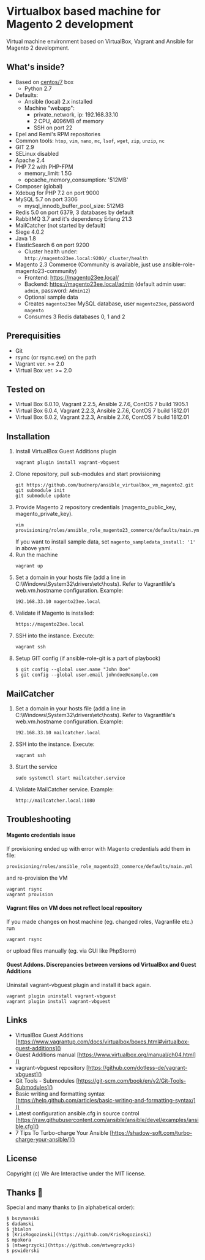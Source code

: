 # Virtualbox based machine for Magento 2 development
Virtual machine environment based on VirtualBox, Vagrant and Ansible for Magento 2 development.

## What's inside?
- Based on [centos/7](https://app.vagrantup.com/centos/boxes/7) box
    - Python 2.7
- Defaults: 
    - Ansible (local) 2.x installed 
    - Machine "webapp":
        - private_network, ip: 192.168.33.10
        - 2 CPU, 4096MB of memory
        - SSH on port 22
- Epel and Remi's RPM repositories
- Common tools: `htop`, `vim`, `nano`, `mc`, `lsof`, `wget`, `zip`, `unzip`, `nc`
- GIT 2.9
- SELinux disabled
- Apache 2.4
- PHP 7.2 with PHP-FPM
    - memory_limit: 1.5G
    - opcache_memory_consumption: '512MB'
- Composer (global)
- Xdebug for PHP 7.2 on port 9000
- MySQL 5.7 on port 3306
    - mysql_innodb_buffer_pool_size: 512MB
- Redis 5.0 on port 6379, 3 databases by default
- RabbitMQ 3.7 and it's dependency Erlang 21.3
- MailCatcher (not started by default)
- Siege 4.0.2
- Java 1.8
- ElasticSearch 6 on port 9200
    - Cluster health under: `http://magento23ee.local:9200/_cluster/health`
- Magento 2.3 Commerce (Community is available, just use ansible-role-magento23-community)
    - Frontend: https://magento23ee.local/
    - Backend: https://magento23ee.local/admin (default admin user: `admin`, password: `Admin12`)
    - Optional sample data
    - Creates `magento23ee` MySQL database, user `magento23ee`, password `magento`
    - Consumes 3 Redis databases 0, 1 and 2

## Prerequisities
- Git
- rsync (or rsync.exe) on the path
- Vagrant ver. >= 2.0
- Virtual Box ver. >= 2.0

## Tested on
- Virtual Box 6.0.10, Vagrant 2.2.5, Ansible 2.7.6, ContOS 7 build 1905.1
- Virtual Box 6.0.4, Vagrant 2.2.3, Ansible 2.7.6, ContOS 7 build 1812.01
- Virtual Box 6.0.2, Vagrant 2.2.3, Ansible 2.7.6, ContOS 7 build 1812.01

## Installation
1. Install VirtualBox Guest Additions plugin
    ```
    vagrant plugin install vagrant-vbguest
    ```
2. Clone repository, pull sub-modules and start provisioning
    ```
    git https://github.com/budnerp/ansible_virtualbox_vm_magento2.git
    git submodule init
    git submodule update
    ```
3. Provide Magento 2 repository credentials (magento_public_key, magento_private_key).
    ```
    vim provisioning/roles/ansible_role_magento23_commerce/defaults/main.yml
    ```
    If you want to install sample data, set `magento_sampledata_install: '1'` in above yaml.
4. Run the machine
    ```
    vagrant up
    ```
5. Set a domain in your hosts file (add a line in C:\Windows\System32\drivers\etc\hosts). Refer to Vagrantfile's web.vm.hostname configuration. Example:
    ```
    192.168.33.10 magento23ee.local
    ```
6. Validate if Magento is installed:
    ```
    https://magento23ee.local
    ```
7. SSH into the instance. Execute:
    ```
    vagrant ssh
    ```
8. Setup GIT config (if ansible-role-git is a part of playbook)
    ```
    $ git config --global user.name "John Doe"
    $ git config --global user.email johndoe@example.com
    ```

## MailCatcher
1. Set a domain in your hosts file (add a line in C:\Windows\System32\drivers\etc\hosts). Refer to Vagrantfile's web.vm.hostname configuration. Example:
    ```
    192.168.33.10 mailcatcher.local
    ```
2. SSH into the instance. Execute:
    ```
    vagrant ssh
    ```
3. Start the service
    ```
    sudo systemctl start mailcatcher.service
    ```
4. Validate MailCatcher service. Example:
    ```
    http://mailcatcher.local:1080
    ```

## Troubleshooting
#### Magento credentials issue
If provisioning ended up with error with Magento credentials add them in file:
```
provisioning/roles/ansible_role_magento23_commerce/defaults/main.yml
```
and re-provision the VM
```
vagrant rsync
vagrant provision
```

#### Vagrant files on VM does not reflect local repository
If you made changes on host machine (eg. changed roles, Vagranfile etc.) run
```
vagrant rsync
```
or upload files manually (eg. via GUI like PhpStorm)
   
#### Guest Addons. Discrepancies between versions od VirtualBox and Guest Additions   
Uninstall vagrant-vbguest plugin and install it back again.
```
vagrant plugin uninstall vagrant-vbguest
vagrant plugin install vagrant-vbguest
```

## Links
- VirtualBox Guest Additions [https://www.vagrantup.com/docs/virtualbox/boxes.html#virtualbox-guest-additions]()
- Guest Additions manual [https://www.virtualbox.org/manual/ch04.html]()
- vagrant-vbguest repository [https://github.com/dotless-de/vagrant-vbguest]() 
- Git Tools - Submodules [https://git-scm.com/book/en/v2/Git-Tools-Submodules]()
- Basic writing and formatting syntax [https://help.github.com/articles/basic-writing-and-formatting-syntax/]()
- Latest configuration ansible.cfg in source control [https://raw.githubusercontent.com/ansible/ansible/devel/examples/ansible.cfg]()
- 7 Tips To Turbo-charge Your Ansible [https://shadow-soft.com/turbo-charge-your-ansible/]()

## License
Copyright (c) We Are Interactive under the MIT license.

## Thanks 🍻
Special and many thanks to (in alphabetical order):
```
$ bszymanski
$ dadamski
$ jbialon
$ [KrisRogozinski](https://github.com/KrisRogozinski)
$ mpokora
$ [mtwegrzycki](https://github.com/mtwegrzycki)
$ pswiderski
```
